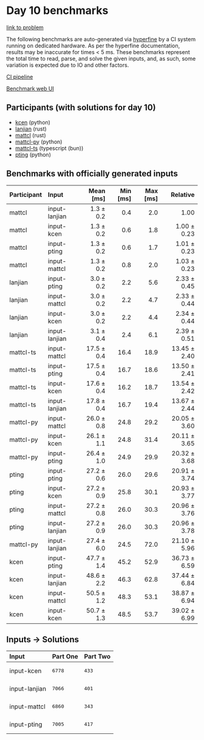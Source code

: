 # Day 10 benchmarks

[link to problem](https://adventofcode.com/2023/day/10)

The following benchmarks are auto-generated via
[hyperfine](https://github.com/sharkdp/hyperfine) by a CI system running on
dedicated hardware. As per the hyperfine documentation, results may be
inaccurate for times < 5 ms. These benchmarks represent the total time to read,
parse, and solve the given inputs, and, as such, some variation is expected due
to IO and other factors.

[CI pipeline](http://ci.papercode.net:8080/teams/main/pipelines/aoc2023)

[Benchmark web UI](https://aoc.ancalagon.black)


## Participants (with solutions for day 10)

- [kcen](https://github.com/kcen/aoc2023) (python)
- [lanjian](https://github.com/lanjian/aoc-2023) (rust)
- [mattcl](https://github.com/mattcl/aoc2023) (rust)
- [mattcl-py](https://github.com/mattcl/aoc2023-py) (python)
- [mattcl-ts](https://github.com/mattcl/aoc2023-js) (typescript (bun))
- [pting](https://github.com/pting/aoc2023) (python)


## Benchmarks with officially generated inputs

| Participant | Input | Mean [ms] | Min [ms] | Max [ms] | Relative |
|:---|:---|---:|---:|---:|---:|
| mattcl | input-lanjian | 1.3 ± 0.2 | 0.4 | 2.0 | 1.00 |
| mattcl | input-kcen | 1.3 ± 0.2 | 0.6 | 1.8 | 1.00 ± 0.23 |
| mattcl | input-pting | 1.3 ± 0.2 | 0.6 | 1.7 | 1.01 ± 0.23 |
| mattcl | input-mattcl | 1.3 ± 0.2 | 0.8 | 2.0 | 1.03 ± 0.23 |
| lanjian | input-pting | 3.0 ± 0.2 | 2.2 | 5.6 | 2.33 ± 0.45 |
| lanjian | input-mattcl | 3.0 ± 0.2 | 2.2 | 4.7 | 2.33 ± 0.44 |
| lanjian | input-kcen | 3.0 ± 0.2 | 2.2 | 4.4 | 2.34 ± 0.44 |
| lanjian | input-lanjian | 3.1 ± 0.4 | 2.4 | 6.1 | 2.39 ± 0.51 |
| mattcl-ts | input-mattcl | 17.5 ± 0.4 | 16.4 | 18.9 | 13.45 ± 2.40 |
| mattcl-ts | input-pting | 17.5 ± 0.4 | 16.7 | 18.6 | 13.50 ± 2.41 |
| mattcl-ts | input-kcen | 17.6 ± 0.4 | 16.2 | 18.7 | 13.54 ± 2.42 |
| mattcl-ts | input-lanjian | 17.8 ± 0.4 | 16.7 | 19.4 | 13.67 ± 2.44 |
| mattcl-py | input-mattcl | 26.0 ± 0.8 | 24.8 | 29.2 | 20.05 ± 3.60 |
| mattcl-py | input-kcen | 26.1 ± 1.1 | 24.8 | 31.4 | 20.11 ± 3.65 |
| mattcl-py | input-pting | 26.4 ± 1.0 | 24.9 | 29.9 | 20.32 ± 3.68 |
| pting | input-pting | 27.2 ± 0.6 | 26.0 | 29.6 | 20.91 ± 3.74 |
| pting | input-kcen | 27.2 ± 0.9 | 25.8 | 30.1 | 20.93 ± 3.77 |
| pting | input-mattcl | 27.2 ± 0.8 | 26.0 | 30.3 | 20.96 ± 3.76 |
| pting | input-lanjian | 27.2 ± 0.9 | 26.0 | 30.3 | 20.96 ± 3.78 |
| mattcl-py | input-lanjian | 27.4 ± 6.0 | 24.5 | 72.0 | 21.10 ± 5.96 |
| kcen | input-pting | 47.7 ± 1.4 | 45.2 | 52.9 | 36.73 ± 6.59 |
| kcen | input-lanjian | 48.6 ± 2.2 | 46.3 | 62.8 | 37.44 ± 6.84 |
| kcen | input-mattcl | 50.5 ± 1.2 | 48.3 | 53.1 | 38.87 ± 6.94 |
| kcen | input-kcen | 50.7 ± 1.3 | 48.5 | 53.7 | 39.02 ± 6.99 |


## Inputs -> Solutions

| Input | Part One | Part Two |
|:---|:---|:---|
|input-kcen|<pre>6778</pre>|<pre>433</pre>|
|input-lanjian|<pre>7066</pre>|<pre>401</pre>|
|input-mattcl|<pre>6860</pre>|<pre>343</pre>|
|input-pting|<pre>7005</pre>|<pre>417</pre>|